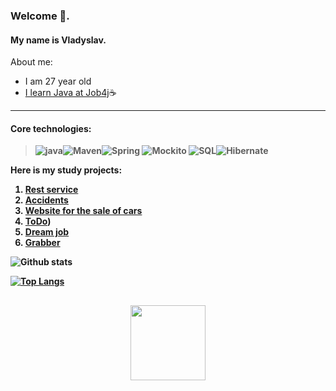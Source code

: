### Welcome 👋.
#### My name is Vladyslav.

About me:

- I am 27 year old
- [I learn Java at Job4j](https://job4j.ru/)☕

---

#### <b>Core technologies:<b>

> ![java](https://img.shields.io/badge/Java-%3E%3D8-orange)![Maven](https://img.shields.io/badge/Maven-%3E%3D3-red)![Spring](https://img.shields.io/badge/Spring-%3E%3D5-green)
> ![Mockito](https://img.shields.io/badge/Mockito-%3E%3D4-greeen)
> ![SQL](https://img.shields.io/badge/PostgreSQL-%3E%3D13-blue)![Hibernate](https://img.shields.io/badge/Hibernate-%3E%3D5-orange)

<b>Here is my study projects:<b>

1. [Rest service](https://github.com/WhiteVax/job4j_auth)
2. [Accidents](https://github.com/WhiteVax/job4j_accidents)
3. [Website for the sale of cars](https://github.com/WhiteVax/job4j_cars)
4. [ToDo](https://github.com/WhiteVax/job4j_todo))   
5. [Dream job](https://github.com/WhiteVax/job4j_dreamjob)
6. [Grabber](https://github.com/WhiteVax/job4j_grabber)

![Github stats](https://github-readme-stats.vercel.app/api?username=WhiteVax&hide=stars,prs,issues,contribs)

[![Top Langs](https://github-readme-stats.vercel.app/api/top-langs/?username=WhiteVax&layout=compact)](https://github.com/ShamRail/github-readme-stats)

<div align="center" style="margin: 30px 0">
   <a href="https://github.com/WhiteVax/github-profile-views-counter">
       <img width="120px" src="https://komarev.com/ghpvc/?username=WhiteVax&color=DE002D">
   </a>
</div>
